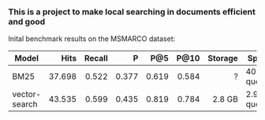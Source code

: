 ### This is a project to make local searching in documents efficient and good

Inital benchmark results on the MSMARCO dataset:

| Model         |   Hits   | Recall |   P   |  P@5  |  P@10  | Storage | Speed         |
|---------------|---------:|-------:|------:|------:|-------:|--------:|---------------|
| BM25          |  37.698  |  0.522 | 0.377 | 0.619 |  0.584 |   ?     | 40.49 query/s |
| vector-search |  43.535  |  0.599 | 0.435 | 0.819 |  0.784 |  2.8 GB |  2.93 query/s |

